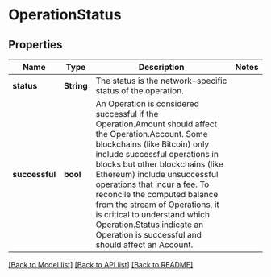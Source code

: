 # OperationStatus

## Properties
Name | Type | Description | Notes
------------ | ------------- | ------------- | -------------
**status** | **String** | The status is the network-specific status of the operation.  | 
**successful** | **bool** | An Operation is considered successful if the Operation.Amount should affect the Operation.Account. Some blockchains (like Bitcoin) only include successful operations in blocks but other blockchains (like Ethereum) include unsuccessful operations that incur a fee.  To reconcile the computed balance from the stream of Operations, it is critical to understand which Operation.Status indicate an Operation is successful and should affect an Account.  | 

[[Back to Model list]](../README.md#documentation-for-models) [[Back to API list]](../README.md#documentation-for-api-endpoints) [[Back to README]](../README.md)



